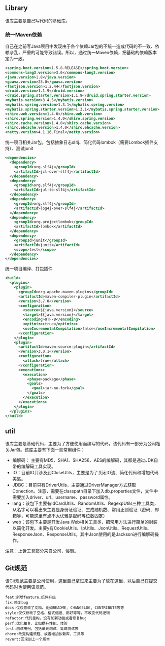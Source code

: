## Library

该库主要是自己写代码的基础库。



### 统一Maven依赖

自己在之前写Java项目中发现由于各个依赖Jar包的不统一造成代码的不一致、依赖杂乱，严重的可能导致错误。所以，通过统一Maven依赖，把基础的依赖版本定为一致。

```xml
<spring.boot.version>1.5.8.RELEASE</spring.boot.version>
<commons-lang3.version>3.6</commons-lang3.version>
<java.version>1.8</java.version>
<guava.version>23.0</guava.version>
<fastjson.version>1.2.44</fastjson.version>
<druid.version>1.1.9</druid.version>
<druid.spring.starter.version>1.1.9</druid.spring.starter.version>
<mybatis.version>3.4.5</mybatis.version>
<mybatis.spring.version>1.3.1</mybatis.spring.version>
<mybatis.spring.starter.version>1.3.1</mybatis.spring.starter.version>
<shiro.web.version>1.4.0</shiro.web.version>
<shiro.spring.version>1.4.0</shiro.spring.version>
<shiro.cache.version>1.4.0</shiro.cache.version>
<shiro.ehcache.version>1.4.0</shiro.ehcache.version>
<netty.version>4.1.16.Final</netty.version>
```

统一项目相关Jar包，包括抽象日志sl4j、简化代码lombok（需要Lombok插件支持）、测试junit

```xml
<dependencies>
  <dependency>
    <groupId>org.slf4j</groupId>
    <artifactId>jcl-over-slf4j</artifactId>
  </dependency>
  <dependency>
    <groupId>org.slf4j</groupId>
    <artifactId>jul-to-slf4j</artifactId>
  </dependency>
  <dependency>
    <groupId>org.slf4j</groupId>
    <artifactId>log4j-over-slf4j</artifactId>
  </dependency>
  <dependency>
    <groupId>org.projectlombok</groupId>
    <artifactId>lombok</artifactId>
  </dependency>
  <dependency>
    <groupId>junit</groupId>
    <artifactId>junit</artifactId>
    <scope>test</scope>
  </dependency>
</dependencies>
```

统一项目编译、打包插件

```xml
<build>
  <plugins>
    <plugin>
      <groupId>org.apache.maven.plugins</groupId>
      <artifactId>maven-compiler-plugin</artifactId>
      <version>3.7.0</version>
      <configuration>
        <source>${java.version}</source>
        <target>${java.version}</target>
        <encoding>UTF-8</encoding>
        <optimize>true</optimize>
        <useIncrementalCompilation>false</useIncrementalCompilation>
      </configuration>
    </plugin>
    <plugin>
      <artifactId>maven-source-plugin</artifactId>
      <version>3.0.1</version>
      <configuration>
        <attach>true</attach>
      </configuration>
      <executions>
        <execution>
          <phase>package</phase>
          <goals>
            <goal>jar-no-fork</goal>
          </goals>
        </execution>
      </executions>
    </plugin>
  </plugins>
</build>
```



## util

该库主要是基础代码，主要为了方便使用而编写的代码，该代码有一部分为公司相关Jar包。该库主要有下面一些常用组件：

* 编解码：	主要有MD5、SHA1、SHA256、AES的编解码，其都是通过JDK自带的编解码工具实现。
* IO：目前IO只涉及到CloseUtils，主要是为了关闭IO流、简化代码和增加代码美感。
* JDBC：目前只有DriverUtils，主要通过DriverManager方式获取Conection。注意，需要在classpath目录下加入db.properties文件，文件中需要加入driver、url、username、password属性。
* lang：该包下主要有IdCardUtils、RandomUtils、RegexpUtils三种工具类，从名字可以看出来主要是身份证验证、生成随机数、常用正则验证（密码、邮箱等，可能这里有点不太优雅是密码等位数固定）
* web：该包下主要是开发Java Web相关工具类，把常用方法进行简单的封装以简化开发。主要y有CookieUtils、IpUtils、JsonUtils、RequestUtils、ResponseJson、ResponseUtils，其中Json使用的是Jackson进行编解码操作。

注意：上诉工具部分来自公司，侵删。



## Git规范 

该Git规范主要是公司使用，这里自己拿过来主要为了放在这里，以后自己在提交代码时也使用该规范。

```
feat:新增feature,组件升级
fix:修复bug
docs:仅仅修改了文档，比如README, CHANGELOG, CONTRIBUTE等等
style:仅仅修改了空格、格式缩进、都好等等，不改变代码逻辑
refactor:代码重构，没有加新功能或者修复bug
perf:优化相关，比如提升性能、体验
test:测试用例，包括单元测试、集成测试等
chore:改变构建流程、或者增加依赖库、工具等
revert:回滚到上一个版本
```

